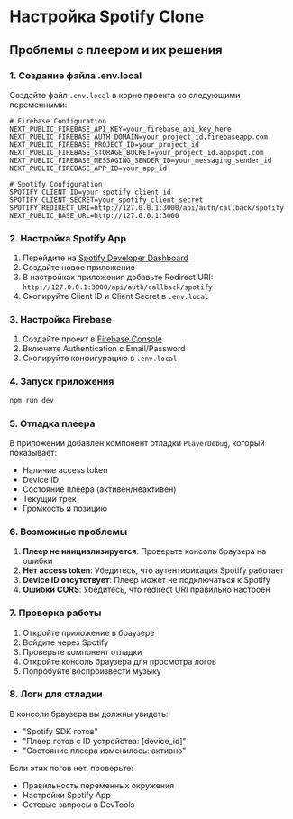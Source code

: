 # Настройка Spotify Clone

## Проблемы с плеером и их решения

### 1. Создание файла .env.local

Создайте файл `.env.local` в корне проекта со следующими переменными:

```env
# Firebase Configuration
NEXT_PUBLIC_FIREBASE_API_KEY=your_firebase_api_key_here
NEXT_PUBLIC_FIREBASE_AUTH_DOMAIN=your_project_id.firebaseapp.com
NEXT_PUBLIC_FIREBASE_PROJECT_ID=your_project_id
NEXT_PUBLIC_FIREBASE_STORAGE_BUCKET=your_project_id.appspot.com
NEXT_PUBLIC_FIREBASE_MESSAGING_SENDER_ID=your_messaging_sender_id
NEXT_PUBLIC_FIREBASE_APP_ID=your_app_id

# Spotify Configuration
SPOTIFY_CLIENT_ID=your_spotify_client_id
SPOTIFY_CLIENT_SECRET=your_spotify_client_secret
SPOTIFY_REDIRECT_URI=http://127.0.0.1:3000/api/auth/callback/spotify
NEXT_PUBLIC_BASE_URL=http://127.0.0.1:3000
```

### 2. Настройка Spotify App

1. Перейдите на [Spotify Developer Dashboard](https://developer.spotify.com/dashboard)
2. Создайте новое приложение
3. В настройках приложения добавьте Redirect URI: `http://127.0.0.1:3000/api/auth/callback/spotify`
4. Скопируйте Client ID и Client Secret в `.env.local`

### 3. Настройка Firebase

1. Создайте проект в [Firebase Console](https://console.firebase.google.com/)
2. Включите Authentication с Email/Password
3. Скопируйте конфигурацию в `.env.local`

### 4. Запуск приложения

```bash
npm run dev
```

### 5. Отладка плеера

В приложении добавлен компонент отладки `PlayerDebug`, который показывает:
- Наличие access token
- Device ID
- Состояние плеера (активен/неактивен)
- Текущий трек
- Громкость и позицию

### 6. Возможные проблемы

1. **Плеер не инициализируется**: Проверьте консоль браузера на ошибки
2. **Нет access token**: Убедитесь, что аутентификация Spotify работает
3. **Device ID отсутствует**: Плеер может не подключаться к Spotify
4. **Ошибки CORS**: Убедитесь, что redirect URI правильно настроен

### 7. Проверка работы

1. Откройте приложение в браузере
2. Войдите через Spotify
3. Проверьте компонент отладки
4. Откройте консоль браузера для просмотра логов
5. Попробуйте воспроизвести музыку

### 8. Логи для отладки

В консоли браузера вы должны увидеть:
- "Spotify SDK готов"
- "Плеер готов с ID устройства: [device_id]"
- "Состояние плеера изменилось: активно"

Если этих логов нет, проверьте:
- Правильность переменных окружения
- Настройки Spotify App
- Сетевые запросы в DevTools 